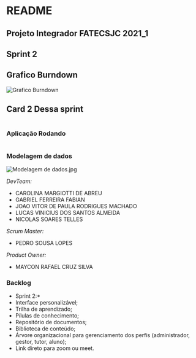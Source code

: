 # README
## Projeto Integrador FATECSJC 2021_1 ##
## Sprint 2

## Grafico Burndown
![Grafico Burndown](https://github.com/gabriel-fabian/learning_management_system/blob/Sprint-2/Grafico%20Burndown.png)
## Card 2 Dessa sprint
![]()
### Aplicação Rodando
![]()
### Modelagem de dados
![Modelagem de dados.jpg](https://github.com/gabriel-fabian/learning_management_system/blob/Sprint-2/Modelagem%20de%20dados.jpg)


*DevTeam:*

- CAROLINA MARGIOTTI DE ABREU 
- GABRIEL FERREIRA FABIAN
- JOAO VITOR DE PAULA RODRIGUES MACHADO
- LUCAS VINICIUS DOS SANTOS ALMEIDA
- NICOLAS SOARES TELLES


*Scrum Master:*
- PEDRO SOUSA LOPES


*Product Owner:*
- MAYCON RAFAEL CRUZ SILVA
  
### Backlog 

- Sprint 2:*
- Interface personalizável;
- Trilha de aprendizado;
- Pílulas de conhecimento;
- Repositório de documentos;
- Biblioteca de conteúdo;
- Árvore organizacional para gerenciamento dos perfis (administrador, gestor, tutor, aluno);
- Link direto para zoom ou meet.


